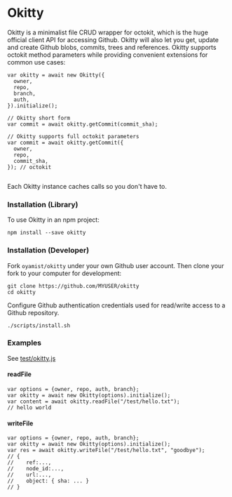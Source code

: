 # Okitty
Okitty is a minimalist file CRUD wrapper for octokit, which
is the huge official client API for accessing Github.
Okitty will also let you get, update and create Github blobs,
commits, trees and references. Okitty supports octokit 
method parameters while providing convenient extensions for 
common use cases:

```
var okitty = await new Okitty({
  owner,
  repo,
  branch,
  auth,
}).initialize();

// Okitty short form
var commit = await okitty.getCommit(commit_sha); 

// Okitty supports full octokit parameters
var commit = await okitty.getCommit({
  owner, 
  repo, 
  commit_sha,
}); // octokit
  
```

Each Okitty instance caches calls so you don't have to.

### Installation (Library)
To use Okitty in an npm project:
```
npm install --save okitty
```

### Installation (Developer)
Fork `oyamist/okitty` under your own Github user account.
Then clone your fork to your computer for development:

```
git clone https://github.com/MYUSER/okitty
cd okitty
```

Configure Github authentication credentials used
for read/write access to a Github repository. 

```
./scripts/install.sh
```

### Examples
See [test/okitty.js](https://github.com/oyamist/okitty/blob/test-branch/test/okitty.js)

#### readFile
```
var options = {owner, repo, auth, branch};
var okitty = await new Okitty(options).initialize();
var content = await okitty.readFile("/test/hello.txt");
// hello world
```

#### writeFile
```
var options = {owner, repo, auth, branch};
var okitty = await new Okitty(options).initialize();
var res = await okitty.writeFile("/test/hello.txt", "goodbye");
// { 
//    ref:..., 
//    node_id:...,
//    url:...,
//    object: { sha: ... }
// }
```
